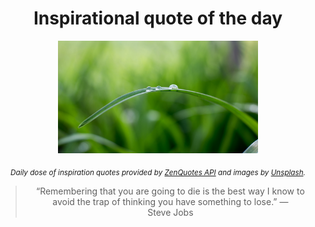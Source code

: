 
<div align="center">

# Inspirational quote of the day

<img src="./data/photo.jpeg" alt="Beautiful nature photo" width="320" height="180">

<sub><i>Daily dose of inspiration quotes provided by [ZenQuotes API](https://zenquotes.io/) and images by [Unsplash](https://unsplash.com/).</i></sub>


<blockquote>&ldquo;Remembering that you are going to die is the best way I know to avoid the trap of thinking you have something to lose.&rdquo; &mdash; <footer>Steve Jobs</footer></blockquote>

</div>
